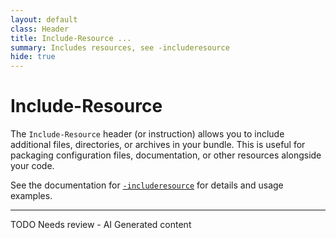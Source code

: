 ```yaml
---
layout: default
class: Header
title: Include-Resource ... 
summary: Includes resources, see -includeresource
hide: true
---
```


# Include-Resource

The `Include-Resource` header (or instruction) allows you to include additional files, directories, or archives in your bundle. This is useful for packaging configuration files, documentation, or other resources alongside your code.

See the documentation for [`-includeresource`](../instructions/includeresource.html) for details and usage examples.



<hr />
TODO Needs review - AI Generated content